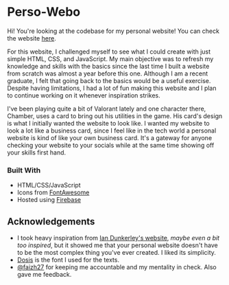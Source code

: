 # Perso-Webo
Hi! You're looking at the codebase for my personal website! You can check the website [here](https://perso-webo.web.app/).

For this website, I challenged myself to see what I could create with just simple HTML, CSS, and JavaScript. My main objective was to refresh my knowledge and skills with the basics since the last time I built a website from scratch was almost a year before this one. Although I am a recent graduate, I felt that going back to the basics would be a useful exercise. Despite having limitations, I had a lot of fun making this website and I plan to continue working on it whenever inspiration strikes.

I've been playing quite a bit of Valorant lately and one character there, Chamber, uses a card to bring out his utilities in the game. His card's design is what I initially wanted the website to look like. I wanted my website to look a lot like a business card, since I feel like in the tech world a personal website is kind of like your own business card. It's a gateway for anyone checking your website to your socials while at the same time showing off your skills first hand. 

### Built With
- HTML/CSS/JavaScript
- Icons from [FontAwesome](https://fontawesome.com/)
- Hosted using [Firebase](https://firebase.google.com/)

## Acknowledgements
- I took heavy inspiration from [Ian Dunkerley's website](https://dunks1980.com/), *maybe even a bit too inspired*, but it showed me that your personal website doesn't have to be the most complex thing you've ever created. I liked its simplicity.
- [Dosis](https://github.com/googlefonts/dosis-vf) is the font I used for the texts.
- [@faizh27](https://github.com/faizh27) for keeping me accountable and my mentality in check. Also gave me feedback.
